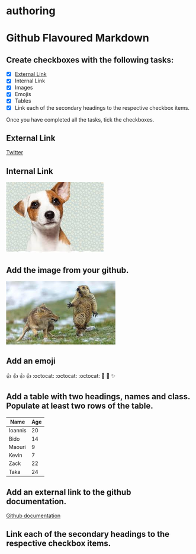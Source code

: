 # authoring

# Github Flavoured Markdown


## Create checkboxes with the following tasks:

- [x] [External Link](##External-Link)
- [x] Internal Link
- [x] Images
- [x] Emojis
- [x] Tables
- [x] Link each of the secondary headings to the respective checkbox items.

Once you have completed all the tasks, tick the checkboxes.

## External Link

[Twitter](https://twitter.com/)


## Internal Link


![animals](./dog.jpeg)


## Add the image from your github.


![animals](./ouaou.jpeg)


## Add an emoji


:+1: :+1: :+1: :+1: 
:octocat: :octocat: :octocat: :rocket: :rocket: :sparkles: 


## Add a table with two headings, names and class. Populate at least two rows of the table.


 Name | Age |
------------ | ------------
Ioannis  | 20
Bido | 14
Maouri  | 9
Kevin | 7
Zack | 22
Taka | 24


## Add an external link to the github documentation. 


[Github documentation](https://help.github.com/en)



## Link each of the secondary headings to the respective checkbox items.

